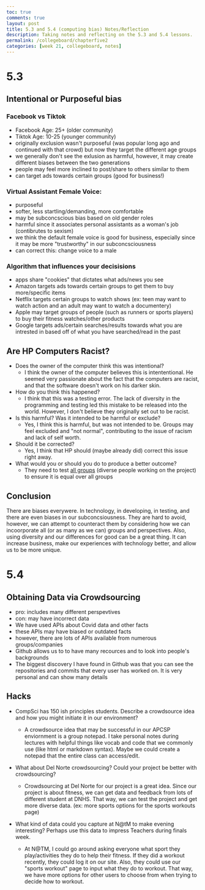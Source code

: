 ```yaml
---
toc: true
comments: true
layout: post
title: 5.3 and 5.4 (computing bias) Notes/Reflection
description: Taking notes and reflecting on the 5.3 and 5.4 lessons.
permalink: /collegeboard/chapterfive2
categories: [week 21, collegeboard, notes]
--- 
```


# 5.3

## Intentional or Purposeful bias

### Facebook vs Tiktok

- Facebook Age: 25+ (older community)
- Tiktok Age: 10-25 (younger community)
- originally exclusion wasn't purposeful (was popular long ago and continued with that crowd) but now they target the different age groups
- we generally don't see the exlusion as harmful, however, it may create different biases between the two generations
- people may feel more inclined to post/share to others similar to them
- can target ads towards certain groups (good for business!)

### Virtual Assistant Female Voice: 
- purposeful
- softer, less startling/demanding, more comfortable
- may be subconcscious bias based on old gender roles 
- harmful since it associates personal assistants as a woman's job (contibrutes to sexism)
- we think the default female voice is good for business, especially since it may be more "trustworthy" in our subconcsciousness
- can correct this: change voice to a male


### Algorithm that influences your decisisions
- apps share "cookies" that dictates what ads/news you see
- Amazon targets ads towards certain groups to get them to buy more/specific items
- Netflix targets certain groups to watch shows (ex: teen may want to watch action and an adult may want to watch a documentery)
- Apple may target groups of people (such as runners or sports players) to buy their fitness watches/other products
- Google targets ads/certain searches/results towards what you are intrested in based off of what you have searched/read in the past


## Are HP Computers Racist?
- Does the owner of the computer think this was intentional?
    - I think the owner of the computer believes this is intententional. He seemed very passionate about the fact that the computers are racist, and that the software doesn't work on his darker skin.
- How do you think this happened?
    - I think that this was a testing error. The lack of diversity in the programming and testing led this mistake to be released into the world. However, I don't believe they originally set out to be racist.
- Is this harmful? Was it intended to be harmful or exclude?
    - Yes, I think this is harmful, but was not intended to be. Groups may feel excluded and "not normal", contributing to the issue of racism and lack of self worth.
- Should it be corrected?
    - Yes, I think that HP should (maybe already did) correct this issue right away. 
- What would you or should you do to produce a better outcome? 
    - They need to test <u>all groups</u> (diverse people working on the project) to ensure it is equal over all groups

## Conclusion
There are biases everywere. In technology, in developing, in testing, and there are even biases in our subconcsiousness. They are hard to avoid, however, we can attempt to counteract them by considering how we can incoorporate all (or as many as we can) groups and perspectives. Also, using diversity and our differences for good can be a great thing. It can increase business, make our experiences with technology better, and allow us to be more unique.


# 5.4

## Obtaining Data via Crowdsourcing
- pro: includes many different perspevtives
- con: may have incorrect data
- We have used APIs about Covid data and other facts
- these APIs may have biased or outdated facts
- however, there are lots of APIs available from numerous groups/companies
- Github allows us to to have many recources and to look into people's backgrounds
- The biggest discovery I have found in Github was that you can see the repositories and commits that every user has worked on. It is very personal and can show many details

## Hacks

- CompSci has 150 ish principles students. Describe a crowdsource idea and how you might initiate it in our environment?
    - A crowdsource idea that may be successful in our APCSP enviornment is a group notepad. I take personal notes during lectures with helpful things like vocab and code that we commonly use (like html or markdown syntax). Maybe we could create a notepad that the entire class can access/edit.

- What about Del Norte crowdsourcing? Could your project be better with crowdsourcing?
    - Crowdsourcing at Del Norte for our project is a great idea. Since our project is about fitness, we can get data and feedback from lots of different student at DNHS. That way, we can test the project and get more diverse data. (ex: more sports options for the sports workouts page)

- What kind of data could you capture at N@tM to make evening interesting? Perhaps use this data to impress Teachers during finals week.
    - At N@TM, I could go around asking everyone what sport they play/activities they do to help their fitness. If they did a workout recently, they could log it on our site. Also, they could use our "sports workout" page to input what they do to workout. That way, we have more options for other users to choose from when trying to decide how to workout.

